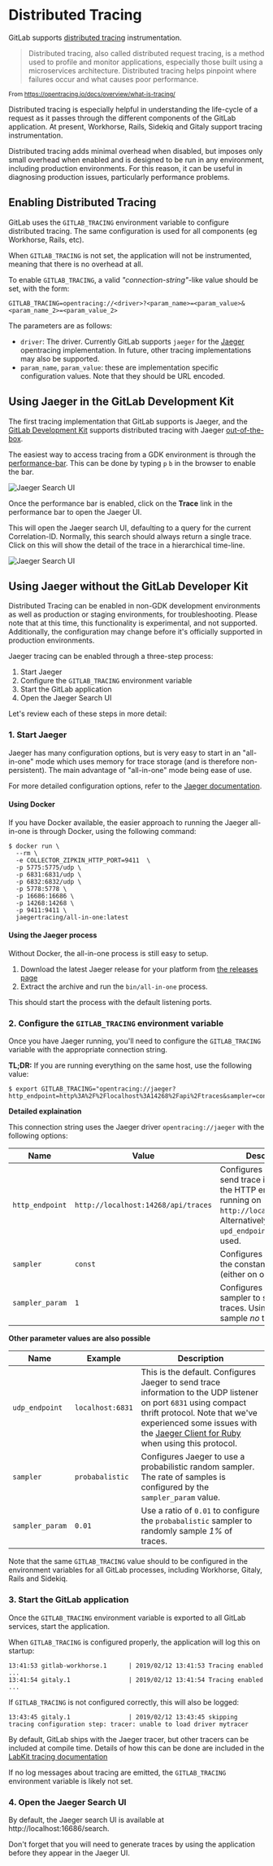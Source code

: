 # Distributed Tracing

GitLab supports [distributed tracing](https://opentracing.io/docs/overview/what-is-tracing/) instrumentation.

>  Distributed tracing, also called distributed request tracing, is a method used to profile and monitor applications, especially those built using a microservices architecture. Distributed tracing helps pinpoint where failures occur and what causes poor performance.

<sup>From https://opentracing.io/docs/overview/what-is-tracing/</sup>

Distributed tracing is especially helpful in understanding the life-cycle of a request as it passes through the different components of the GitLab application. At present, Workhorse, Rails, Sidekiq and Gitaly support tracing instrumentation.

Distributed tracing adds minimal overhead when disabled, but imposes only small overhead when enabled and is designed to be run in any environment, including production environments. For this reason, it can be useful in diagnosing production issues, particularly performance problems.

## Enabling Distributed Tracing

GitLab uses the `GITLAB_TRACING` environment variable to configure distributed tracing. The same configuration is used for all components (eg Workhorse, Rails, etc).

When `GITLAB_TRACING` is not set, the application will not be instrumented, meaning that there is no overhead at all.

To enable `GITLAB_TRACING`, a valid _"connection-string"_-like value should be set, with the form:

```
GITLAB_TRACING=opentracing://<driver>?<param_name>=<param_value>&<param_name_2>=<param_value_2>
```

The parameters are as follows:

* `driver`: The driver. Currently GitLab supports `jaeger` for the [Jaeger](https://www.jaegertracing.io/) opentracing implementation. In future, other tracing implementations may also be supported.
* `param_name`, `param_value`: these are implementation specific configuration values. Note that they should be URL encoded.

## Using Jaeger in the GitLab Development Kit

The first tracing implementation that GitLab supports is Jaeger, and the [GitLab Development Kit](https://gitlab.com/gitlab-org/gitlab-development-kit/) supports distributed tracing with Jaeger [out-of-the-box](https://gitlab.com/gitlab-org/gitlab-development-kit/merge_requests/611).

The easiest way to access tracing from a GDK environment is through the [performance-bar](../administration/monitoring/performance/performance_bar.md). This can be done by typing `p` `b` in the browser to enable the bar.

![Jaeger Search UI](img/distributed_tracing_performance_bar.png)

Once the performance bar is enabled, click on the **Trace** link in the performance bar to open the Jaeger UI.

This will open the Jaeger search UI, defaulting to a query for the current Correlation-ID. Normally, this search should always return a single trace. Click on this will show the detail of the trace in a hierarchical time-line.

![Jaeger Search UI](img/distributed_tracing_jaeger_ui.png)


## Using Jaeger without the GitLab Developer Kit

Distributed Tracing can be enabled in non-GDK development environments as well as production or staging environments, for troubleshooting. Please note that at this time, this functionality is experimental, and not supported. Additionally, the configuration may change before it's officially supported in production environments.

Jaeger tracing can be enabled through a three-step process:

1. Start Jaeger
1. Configure the `GITLAB_TRACING` environment variable
1. Start the GitLab application
1. Open the Jaeger Search UI

Let's review each of these steps in more detail:

### 1. Start Jaeger

Jaeger has many configuration options, but is very easy to start in an "all-in-one" mode which uses memory for trace storage (and is therefore non-persistent). The main advantage of "all-in-one" mode being ease of use.

For more detailed configuration options, refer to the [Jaeger documentation](https://www.jaegertracing.io/docs/1.9/getting-started/).

#### Using Docker

If you have Docker available, the easier approach to running the Jaeger all-in-one is through Docker, using the following command:

```console
$ docker run \
  --rm \
  -e COLLECTOR_ZIPKIN_HTTP_PORT=9411  \
  -p 5775:5775/udp \
  -p 6831:6831/udp \
  -p 6832:6832/udp \
  -p 5778:5778 \
  -p 16686:16686 \
  -p 14268:14268 \
  -p 9411:9411 \
  jaegertracing/all-in-one:latest
```

#### Using the Jaeger process

Without Docker, the all-in-one process is still easy to setup.

1. Download the latest Jaeger release for your platform from [the releases page](https://github.com/jaegertracing/jaeger/releases)
1. Extract the archive and run the `bin/all-in-one` process.

This should start the process with the default listening ports.

### 2. Configure the `GITLAB_TRACING` environment variable

Once you have Jaeger running, you'll need to configure the `GITLAB_TRACING` variable with the appropriate connection string.

**TL;DR:** If you are running everything on the same host, use the following value:

```console
$ export GITLAB_TRACING="opentracing://jaeger?http_endpoint=http%3A%2F%2Flocalhost%3A14268%2Fapi%2Ftraces&sampler=const&sampler_param=1"
```

**Detailed explaination**

This connection string uses the Jaeger driver `opentracing://jaeger` with the following options:

| Name | Value | Description |
|------|-------|-------------|
| `http_endpoint` | `http://localhost:14268/api/traces` | Configures Jaeger to send trace information to the HTTP endpoint running on `http://localhost:14268/`. Alternatively, the `upd_endpoint` can be used. |
| `sampler` | `const` | Configures Jaeger to use the constant sampler (either on or off) |
| `sampler_param` | `1` | Configures the `const` sampler to sample _all_ traces. Using `0` would sample _no_ traces. |

**Other parameter values are also possible**

| Name | Example | Description |
|------|-------|-------------|
| `udp_endpoint` | `localhost:6831` | This is the default. Configures Jaeger to send trace information to the UDP listener on port `6831` using compact thrift protocol. Note that we've experienced some issues with the [Jaeger Client for Ruby](https://github.com/salemove/jaeger-client-ruby) when using this protocol. |
| `sampler` | `probabalistic` | Configures Jaeger to use a probabilistic random sampler. The rate of samples is configured by the `sampler_param` value. |
| `sampler_param` | `0.01` | Use a ratio of `0.01` to configure the `probabalistic` sampler to randomly sample _1%_ of traces. |

Note that the same `GITLAB_TRACING` value should to be configured in the environment variables for all GitLab processes, including Workhorse, Gitaly, Rails and Sidekiq.

### 3. Start the GitLab application

Once the `GITLAB_TRACING` environment variable is exported to all GitLab services, start the application.

When `GITLAB_TRACING` is configured properly, the application will log this on startup:

```
13:41:53 gitlab-workhorse.1      | 2019/02/12 13:41:53 Tracing enabled
...
13:41:54 gitaly.1                | 2019/02/12 13:41:54 Tracing enabled
...
```

If `GITLAB_TRACING` is not configured correctly, this will also be logged:

```
13:43:45 gitaly.1                | 2019/02/12 13:43:45 skipping tracing configuration step: tracer: unable to load driver mytracer
```

By default, GitLab ships with the Jaeger tracer, but other tracers can be included at compile time. Details of how this can be done are included in the [LabKit tracing documentation](https://godoc.org/gitlab.com/gitlab-org/labkit/tracing
)

If no log messages about tracing are emitted, the `GITLAB_TRACING` environment variable is likely not set.

### 4. Open the Jaeger Search UI

By default, the Jaeger search UI is available at http://localhost:16686/search.

Don't forget that you will need to generate traces by using the application before they appear in the Jaeger UI.


